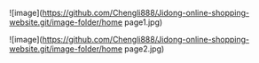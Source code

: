 ![image](https://github.com/Chengli888/Jidong-online-shopping-website.git/image-folder/home page1.jpg)

![image](https://github.com/Chengli888/Jidong-online-shopping-website.git/image-folder/home page2.jpg)
